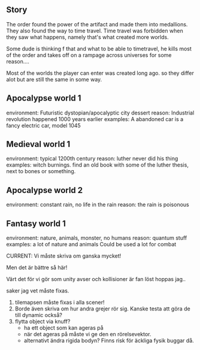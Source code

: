 ## Story

The order found the power of the artifact and made them into medallions. They also found the way to time travel.
Time travel was forbidden when they saw what happens, namely that's what created more worlds.

Some dude is thinking f that and what to be able to timetravel, he kills most of the order and takes off on a
rampage across universes for some reason....

Most of the worlds the player can enter was created long ago. so they differ alot but are still the same in some way.

## Apocalypse world 1
environment: Futuristic dystopian/apocalyptic city dessert
reason: Industrial revolution happened 1000 years earlier
examples: A abandoned car is a fancy electric car, model 1045

## Medieval world 1
environment: typical 1200th century
reason: luther never did his thing
examples: witch burnings. find an old book with some of the luther thesis, next to bones or something.

## Apocalypse world 2
environment: constant rain, no life in the rain
reason: the rain is poisonous

## Fantasy world 1
environment: nature, animals, monster, no humans
reason: quantum stuff
examples: a lot of nature and animals
Could be used a lot for combat


CURRENT:
Vi måste skriva om ganska mycket!

Men det är bättre så här!

Värt det för vi gör som unity avser och kollisioner är fan löst
hoppas jag..

saker jag vet måste fixas.

1. tilemapsen måste fixas i alla scener!
2. Borde även skriva om hur andra grejer rör sig. Kanske testa att göra de till dynamic också?
3. flytta object via knuff?
      - ha ett object som kan ageras på
      - när det ageras på måste vi ge den en rörelsevektor.
      - alternativt ändra rigida bodyn? Finns risk för äckliga fysik buggar då. 
